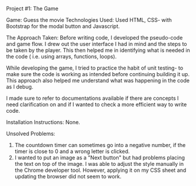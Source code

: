 Project #1: The Game

Game: Guess the movie
Technologies Used:
Used HTML, CSS- with Bootstrap for the modal button and Javascript.

The Approach Taken:
Before writing code, I developed the pseudo-code and game flow. I drew out the user interface I had in mind and the steps to be taken by the player. This then helped me in identifying what is needed in the code ( i.e. using arrays, functions, loops).

While developing the game, I tried to practice the habit of unit testing- to make sure the code is working as intended before continuing building it up. This approach also helped me understand what was happening in the code as I debug.

I made sure to refer to documentations available if there are concepts I need clarification on and if I wanted to check a more efficient way to write code.

Installation Instructions:
None.

Unsolved Problems:
1. The countdown timer can sometimes go into a negative number, if the timer is close to 0 and a wrong letter is clicked.
2. I wanted to put an image as a "Next button" but had problems placing the text on top of the image. I was able to adjust the style manually in the Chrome developer tool. However, applying it on my CSS sheet and updating the browser did not seem to work.
